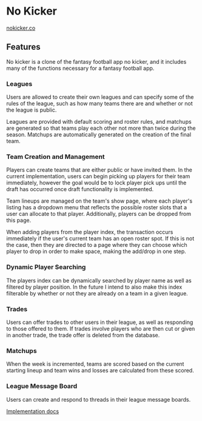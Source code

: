 # No Kicker

[nokicker.co](no-kicker-link)

## Features

No kicker is a clone of the fantasy football app no kicker, and it includes
many of the functions necessary for a fantasy football app.

### Leagues

Users are allowed to create their own leagues and can specify some of the rules
of the league, such as how many teams there are and whether or not the league
is public.

Leagues are provided with default scoring and roster rules, and matchups are
generated so that teams play each other not more than twice during the season.
Matchups are automatically generated on the creation of the final team.

### Team Creation and Management

Players can create teams that are either public or have invited them. In the
current implementation, users can begin picking up players for their team
immediately, however the goal would be to lock player pick ups until the draft
has occurred once draft functionality is implemented.

Team lineups are managed on the team's show page, where each player's listing
has a dropdown menu that reflects the possible roster slots that a user can
allocate to that player. Additionally, players can be dropped from this page.

When adding players from the player index, the transaction occurs immediately
if the user's current team has an open roster spot. If this is not the case, then
they are directed to a page where they can choose which player to drop in order
to make space, making the add/drop in one step.

### Dynamic Player Searching

The players index can be dynamically searched by player name as well as filtered
by player position. In the future I intend to also make this index filterable
by whether or not they are already on a team in a given league.

### Trades

Users can offer trades to other users in their league, as well as responding
to those offered to them. If trades involve players who are then cut or given
in another trade, the trade offer is deleted from the database.

### Matchups

When the week is incremented, teams are scored based on the current starting
lineup and team wins and losses are calculated from these scored.

### League Message Board

Users can create and respond to threads in their league message boards.

[Implementation docs](implementation-link)

[no-kicker-link]: http://www.nokicker.co
[implementation-link]: ./docs/implementation_plan.md
